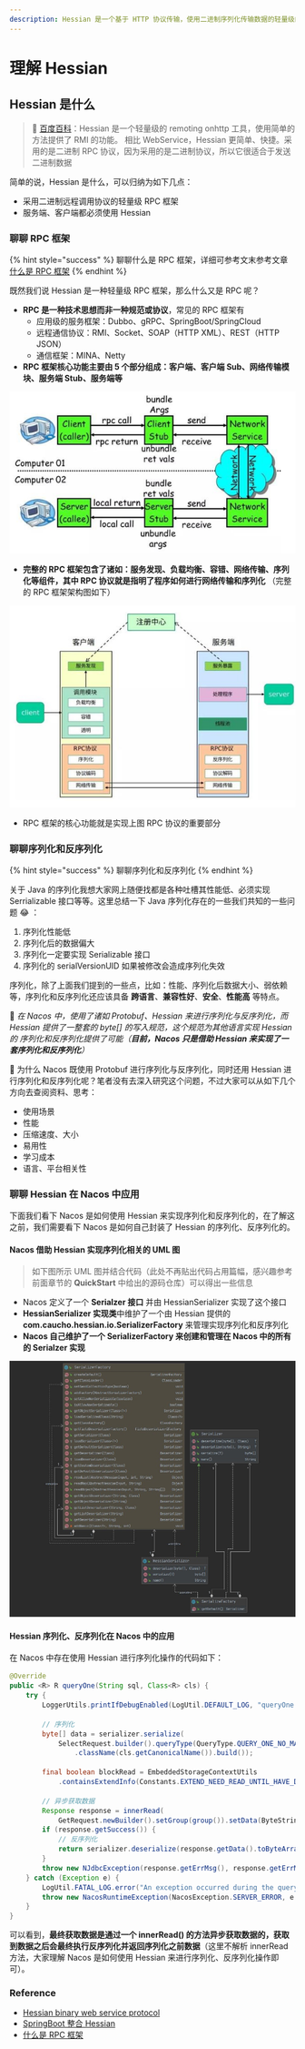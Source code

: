 ```yaml
---
description: Hessian 是一个基于 HTTP 协议传输，使用二进制序列化传输数据的轻量级的 RPC 框架
---
```


# 理解 Hessian

## Hessian 是什么

> 🚩 [百度百科](https://baike.baidu.com/item/Hessian/2385196?fr=aladdin)：Hessian 是一个轻量级的 remoting onhttp 工具，使用简单的方法提供了 RMI 的功能。 相比 WebService，Hessian 更简单、快捷。采用的是二进制 RPC 协议，因为采用的是二进制协议，所以它很适合于发送二进制数据

简单的说，Hessian 是什么，可以归纳为如下几点：

* 采用二进制远程调用协议的轻量级 RPC 框架
* 服务端、客户端都必须使用 Hessian

### 聊聊 RPC 框架

{% hint style="success" %}
聊聊什么是 RPC 框架，详细可参考文末参考文章 [什么是 RPC 框架](https://developer.51cto.com/art/201906/597963.htm)
{% endhint %}

既然我们说 Hessian 是一种轻量级 RPC 框架，那么什么又是 RPC 呢？

* **RPC 是一种技术思想而非一种规范或协议**，常见的 RPC 框架有
  * 应用级的服务框架：Dubbo、gRPC、SpringBoot/SpringCloud
  * 远程通信协议：RMI、Socket、SOAP（HTTP XML）、REST（HTTP JSON）
  * 通信框架：MINA、Netty
* **RPC 框架核心功能主要由 5 个部分组成：客户端、客户端 Sub、网络传输模块、服务端 Stub、服务端等**

![rpc-core](../../.gitbook/assets/rpc-core.jpg)

* **完整的 RPC 框架包含了诸如：服务发现、负载均衡、容错、网络传输、序列化等组件，其中 RPC 协议就是指明了程序如何进行网络传输和序列化** （完整的 RPC 框架架构图如下）

![rpc](../../.gitbook/assets/rpc.jpg)

* RPC 框架的核心功能就是实现上图 RPC 协议的重要部分

### 聊聊序列化和反序列化

{% hint style="success" %}
聊聊序列化和反序列化
{% endhint %}

关于 Java 的序列化我想大家网上随便找都是各种吐槽其性能低、必须实现 Serrializable 接口等等。这里总结一下 Java 序列化存在的一些我们共知的一些问题 😂 ：

1. 序列化性能低
2. 序列化后的数据偏大
3. 序列化一定要实现 Serializable 接口
4. 序列化的 serialVersionUID 如果被修改会造成序列化失效

序列化，除了上面我们提到的一些点，比如：性能、序列化后数据大小、弱依赖等，序列化和反序列化还应该具备 **跨语言**、**兼容性好**、**安全**、**性能高** 等特点。

🌠 _在 Nacos 中，使用了诸如 Protobuf、Hessian 来进行序列化与反序列化，而 Hessian 提供了一整套的 byte\[\] 的写入规范，这个规范为其他语言实现 Hessian 的 序列化和反序列化提供了可能（**目前，Nacos 只是借助 Hessian 来实现了一套序列化和反序列化**）_

🔎 为什么 Nacos 既使用 Protobuf 进行序列化与反序列化，同时还用 Hessian 进行序列化和反序列化呢？笔者没有去深入研究这个问题，不过大家可以从如下几个方向去查阅资料、思考：

* 使用场景
* 性能
* 压缩速度、大小
* 易用性
* 学习成本
* 语言、平台相关性

### 聊聊 Hessian 在 Nacos 中应用

下面我们看下 Nacos 是如何使用 Hessian 来实现序列化和反序列化的，在了解这之前，我们需要看下 Nacos 是如何自己封装了 Hessian 的序列化、反序列化的。

#### Nacos 借助 Hessian 实现序列化相关的 UML 图

> 如下图所示 UML 图并结合代码（此处不再贴出代码占用篇幅，感兴趣参考前面章节的 **QuickStart** 中给出的源码仓库）可以得出一些信息

* Nacos 定义了一个 **Serialzer 接口** 并由 HessianSerializer 实现了这个接口
* **HessianSerializer 实现类**中维护了一个由 Hessian 提供的 **com.caucho.hessian.io.SerializerFactory** 来管理实现序列化和反序列化
* **Nacos 自己维护了一个 SerializerFactory 来创建和管理在 Nacos 中的所有的 Serialzer 实现**

![nacos-hessian-serial](../../.gitbook/assets/nacos-hessian-serial.jpg)

#### Hessian 序列化、反序列化在 Nacos 中的应用

在 Nacos 中存在使用 Hessian 进行序列化操作的代码如下：

```java
@Override
public <R> R queryOne(String sql, Class<R> cls) {
    try {
        LoggerUtils.printIfDebugEnabled(LogUtil.DEFAULT_LOG, "queryOne info : sql : {}", sql);

        // 序列化
        byte[] data = serializer.serialize(
            SelectRequest.builder().queryType(QueryType.QUERY_ONE_NO_MAPPER_NO_ARGS).sql(sql)
                .className(cls.getCanonicalName()).build());

        final boolean blockRead = EmbeddedStorageContextUtils
            .containsExtendInfo(Constants.EXTEND_NEED_READ_UNTIL_HAVE_DATA);

        // 异步获取数据
        Response response = innerRead(
            GetRequest.newBuilder().setGroup(group()).setData(ByteString.copyFrom(data)).build(), blockRead);
        if (response.getSuccess()) {
            // 反序列化
            return serializer.deserialize(response.getData().toByteArray(), cls);
        }
        throw new NJdbcException(response.getErrMsg(), response.getErrMsg());
    } catch (Exception e) {
        LogUtil.FATAL_LOG.error("An exception occurred during the query operation : {}", e.toString());
        throw new NacosRuntimeException(NacosException.SERVER_ERROR, e.toString());
    }
}
```

可以看到，**最终获取数据是通过一个 innerRead\(\) 的方法异步获取数据的，获取到数据之后会最终执行反序列化并返回序列化之前数据**（这里不解析 innerRead 方法，大家理解 Nacos 是如何使用 Hessian 来进行序列化、反序列化操作即可）。

### Reference

* [Hessian binary web service protocol](http://hessian.caucho.com/)
* [SpringBoot 整合 Hessian](https://www.jianshu.com/p/9136aa36cffb)
* [什么是 RPC 框架](https://developer.51cto.com/art/201906/597963.htm)

